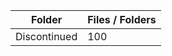 | Folder       |   Files / Folders |
|--------------|-------------------|
| Discontinued |               100 |
